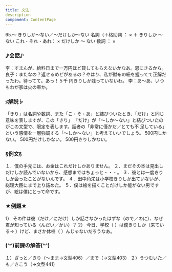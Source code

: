 ```yaml
---
title: 文法：
description
component: ContentPage
---
```



65.～ きりしか～ない／～だけしか～ない
名詞（＋格助詞 ： × ＋ きりしか ～ ない
これ・それ・あれ： × だけしか ～ ない
数詞 ： ×      
### ♪会話♪
李：すまんが、給料日まで一万円ほど貸してもらえないかなあ。恩にきるから。
良子：またなの？返せるめどがあるの？やはり、私が財布の紐を握ってて正解だったわ。待ってて。あっ！５千
円きりしか残っていないわ。
李：あ～あ、いつもわが家は火の車か。
### ♯解説♭
「きり」は名詞や数詞、また「こ・そ・あ」と結びついたとき、「だけ」と同じ意味を表しますが、この「きり」 「だけ」が「～しか～ない」と結びついたのがこの文型で、限定を表します。話者の「非常に僅かだ／とても不 足している」という感情を一層強調する「～しか～ない」と考えていいでしょう。
500円しかない。
500円だけしかない。
500円きりしかない。
### §例文§
１．僕の手元には、お金はこれだけしかありません。
２．まだその本は見出しだけしか読んでいないから、感想まではちょっと・・・。
３．彼とは一度きりしか会ったことがないんです。
４．田中角栄は小学校きりしか出ていないが、総理大臣にまで上り詰めた。
５．僕は絵を描くことだけしか能がない男ですが、絵は僕にとって命です。
### ★例題★
1） その件は彼（だけ／にだけ）しか話さなかったはずな（ので／のに）、なぜ君が知っている（んだい／かい）？
2） 今日、学校（ ）は僕きりしか（来ている→ ）けど、まさか休校（ ）んじゃないだろうなあ。
### (^^)前課の解答(^^)
１）ざっと／きり（～まま→文型406）／まで（→文型403）
２）うつむいた／も／きこう（→文型441）
